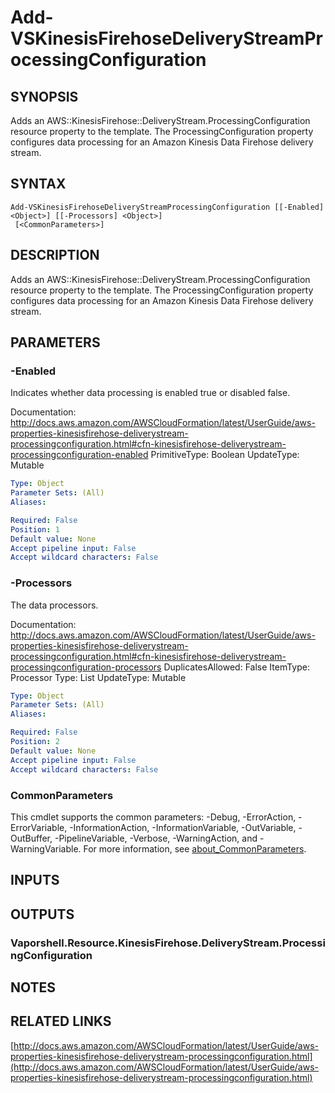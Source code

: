 # Add-VSKinesisFirehoseDeliveryStreamProcessingConfiguration

## SYNOPSIS
Adds an AWS::KinesisFirehose::DeliveryStream.ProcessingConfiguration resource property to the template.
The ProcessingConfiguration property configures data processing for an Amazon Kinesis Data Firehose delivery stream.

## SYNTAX

```
Add-VSKinesisFirehoseDeliveryStreamProcessingConfiguration [[-Enabled] <Object>] [[-Processors] <Object>]
 [<CommonParameters>]
```

## DESCRIPTION
Adds an AWS::KinesisFirehose::DeliveryStream.ProcessingConfiguration resource property to the template.
The ProcessingConfiguration property configures data processing for an Amazon Kinesis Data Firehose delivery stream.

## PARAMETERS

### -Enabled
Indicates whether data processing is enabled true or disabled false.

Documentation: http://docs.aws.amazon.com/AWSCloudFormation/latest/UserGuide/aws-properties-kinesisfirehose-deliverystream-processingconfiguration.html#cfn-kinesisfirehose-deliverystream-processingconfiguration-enabled
PrimitiveType: Boolean
UpdateType: Mutable

```yaml
Type: Object
Parameter Sets: (All)
Aliases:

Required: False
Position: 1
Default value: None
Accept pipeline input: False
Accept wildcard characters: False
```

### -Processors
The data processors.

Documentation: http://docs.aws.amazon.com/AWSCloudFormation/latest/UserGuide/aws-properties-kinesisfirehose-deliverystream-processingconfiguration.html#cfn-kinesisfirehose-deliverystream-processingconfiguration-processors
DuplicatesAllowed: False
ItemType: Processor
Type: List
UpdateType: Mutable

```yaml
Type: Object
Parameter Sets: (All)
Aliases:

Required: False
Position: 2
Default value: None
Accept pipeline input: False
Accept wildcard characters: False
```

### CommonParameters
This cmdlet supports the common parameters: -Debug, -ErrorAction, -ErrorVariable, -InformationAction, -InformationVariable, -OutVariable, -OutBuffer, -PipelineVariable, -Verbose, -WarningAction, and -WarningVariable. For more information, see [about_CommonParameters](http://go.microsoft.com/fwlink/?LinkID=113216).

## INPUTS

## OUTPUTS

### Vaporshell.Resource.KinesisFirehose.DeliveryStream.ProcessingConfiguration
## NOTES

## RELATED LINKS

[http://docs.aws.amazon.com/AWSCloudFormation/latest/UserGuide/aws-properties-kinesisfirehose-deliverystream-processingconfiguration.html](http://docs.aws.amazon.com/AWSCloudFormation/latest/UserGuide/aws-properties-kinesisfirehose-deliverystream-processingconfiguration.html)

